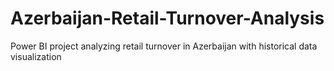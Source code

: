 # Azerbaijan-Retail-Turnover-Analysis
Power BI project analyzing retail turnover in Azerbaijan with historical data visualization
